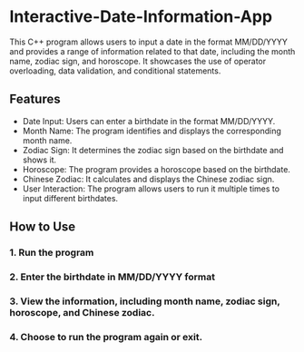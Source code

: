 # Interactive-Date-Information-App
This C++ program allows users to input a date in the format MM/DD/YYYY and provides a range of information related to that date, including the month name, zodiac sign, and horoscope. It showcases the use of operator overloading, data validation, and conditional statements.

## **Features**
- Date Input: Users can enter a birthdate in the format MM/DD/YYYY.
- Month Name: The program identifies and displays the corresponding month name.
- Zodiac Sign: It determines the zodiac sign based on the birthdate and shows it.
- Horoscope: The program provides a horoscope based on the birthdate.
- Chinese Zodiac: It calculates and displays the Chinese zodiac sign.
- User Interaction: The program allows users to run it multiple times to input different birthdates.

## **How to Use**
### 1. **Run the program**

### 2. **Enter the birthdate in MM/DD/YYYY format**

### 3. **View the information, including month name, zodiac sign, horoscope, and Chinese zodiac.**
  
### 4. **Choose to run the program again or exit.**
